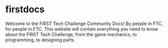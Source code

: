 # firstdocs

Welcome to the FIRST Tech Challenge Community Docs! By people in FTC, for people in FTC. This website will contain everything you need to know about the FIRST Tech Challenge, from the game mechanics, to programming, to designing parts.